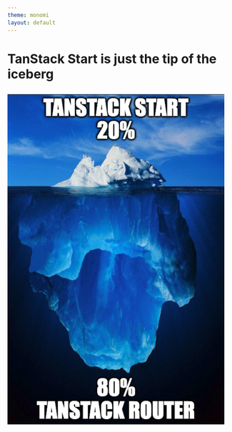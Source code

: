 ```yaml
---
theme: monomi
layout: default
---
```


# TanStack Start is just the tip of the iceberg

<img src=".demo/assets/iceberg.png" alt="Iceberg" style="margin: auto; margin-top: 10px; height: 80%"/>